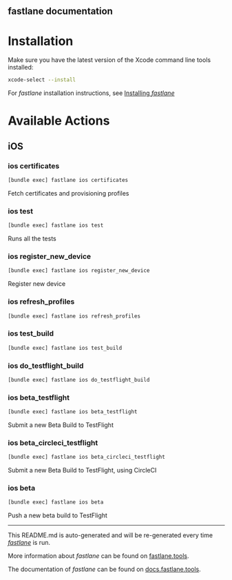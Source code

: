 fastlane documentation
----

# Installation

Make sure you have the latest version of the Xcode command line tools installed:

```sh
xcode-select --install
```

For _fastlane_ installation instructions, see [Installing _fastlane_](https://docs.fastlane.tools/#installing-fastlane)

# Available Actions

## iOS

### ios certificates

```sh
[bundle exec] fastlane ios certificates
```

Fetch certificates and provisioning profiles

### ios test

```sh
[bundle exec] fastlane ios test
```

Runs all the tests

### ios register_new_device

```sh
[bundle exec] fastlane ios register_new_device
```

Register new device

### ios refresh_profiles

```sh
[bundle exec] fastlane ios refresh_profiles
```



### ios test_build

```sh
[bundle exec] fastlane ios test_build
```



### ios do_testflight_build

```sh
[bundle exec] fastlane ios do_testflight_build
```



### ios beta_testflight

```sh
[bundle exec] fastlane ios beta_testflight
```

Submit a new Beta Build to TestFlight

### ios beta_circleci_testflight

```sh
[bundle exec] fastlane ios beta_circleci_testflight
```

Submit a new Beta Build to TestFlight, using CircleCI

### ios beta

```sh
[bundle exec] fastlane ios beta
```

Push a new beta build to TestFlight

----

This README.md is auto-generated and will be re-generated every time [_fastlane_](https://fastlane.tools) is run.

More information about _fastlane_ can be found on [fastlane.tools](https://fastlane.tools).

The documentation of _fastlane_ can be found on [docs.fastlane.tools](https://docs.fastlane.tools).
